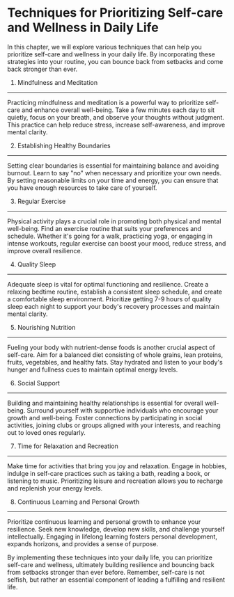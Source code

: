 Techniques for Prioritizing Self-care and Wellness in Daily Life
===========================================================================

In this chapter, we will explore various techniques that can help you prioritize self-care and wellness in your daily life. By incorporating these strategies into your routine, you can bounce back from setbacks and come back stronger than ever.

1. Mindfulness and Meditation
-----------------------------

Practicing mindfulness and meditation is a powerful way to prioritize self-care and enhance overall well-being. Take a few minutes each day to sit quietly, focus on your breath, and observe your thoughts without judgment. This practice can help reduce stress, increase self-awareness, and improve mental clarity.

2. Establishing Healthy Boundaries
----------------------------------

Setting clear boundaries is essential for maintaining balance and avoiding burnout. Learn to say "no" when necessary and prioritize your own needs. By setting reasonable limits on your time and energy, you can ensure that you have enough resources to take care of yourself.

3. Regular Exercise
-------------------

Physical activity plays a crucial role in promoting both physical and mental well-being. Find an exercise routine that suits your preferences and schedule. Whether it's going for a walk, practicing yoga, or engaging in intense workouts, regular exercise can boost your mood, reduce stress, and improve overall resilience.

4. Quality Sleep
----------------

Adequate sleep is vital for optimal functioning and resilience. Create a relaxing bedtime routine, establish a consistent sleep schedule, and create a comfortable sleep environment. Prioritize getting 7-9 hours of quality sleep each night to support your body's recovery processes and maintain mental clarity.

5. Nourishing Nutrition
-----------------------

Fueling your body with nutrient-dense foods is another crucial aspect of self-care. Aim for a balanced diet consisting of whole grains, lean proteins, fruits, vegetables, and healthy fats. Stay hydrated and listen to your body's hunger and fullness cues to maintain optimal energy levels.

6. Social Support
-----------------

Building and maintaining healthy relationships is essential for overall well-being. Surround yourself with supportive individuals who encourage your growth and well-being. Foster connections by participating in social activities, joining clubs or groups aligned with your interests, and reaching out to loved ones regularly.

7. Time for Relaxation and Recreation
-------------------------------------

Make time for activities that bring you joy and relaxation. Engage in hobbies, indulge in self-care practices such as taking a bath, reading a book, or listening to music. Prioritizing leisure and recreation allows you to recharge and replenish your energy levels.

8. Continuous Learning and Personal Growth
------------------------------------------

Prioritize continuous learning and personal growth to enhance your resilience. Seek new knowledge, develop new skills, and challenge yourself intellectually. Engaging in lifelong learning fosters personal development, expands horizons, and provides a sense of purpose.

By implementing these techniques into your daily life, you can prioritize self-care and wellness, ultimately building resilience and bouncing back from setbacks stronger than ever before. Remember, self-care is not selfish, but rather an essential component of leading a fulfilling and resilient life.
